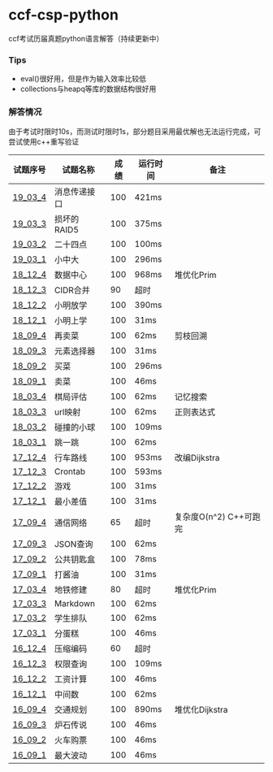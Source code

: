 # ccf-csp-python
ccf考试历届真题python语言解答（持续更新中）
### Tips
* eval()很好用，但是作为输入效率比较低
* collections与heapq等库的数据结构很好用
### 解答情况
由于考试时限时10s，而测试时限时1s，部分题目采用最优解也无法运行完成，可尝试使用c++重写验证  

| 试题序号                      | 试题名称     | 成绩 | 运行时间 | 备注                   |
| ----------------------------- | ------------ | ---- | -------- | ---------------------- |
| [19_03_4](./19_03/19_03_4.py) | 消息传递接口 | 100  | 421ms    |                        |
| [19_03_3](./19_03/19_03_3.py) | 损坏的RAID5  | 100  | 375ms    |                        |
| [19_03_2](./19_03/19_03_2.py) | 二十四点     | 100  | 100ms    |                        |
| [19_03_1](./19_03/19_03_1.py) | 小中大       | 100  | 296ms    |                        |
| [18_12_4](./18_12/18_12_4.py) | 数据中心     | 100  | 968ms    | 堆优化Prim             |
| [18_12_3](./18_12/18_12_3.py) | CIDR合并     | 90   | 超时     |                        |
| [18_12_2](./18_12/18_12_2.py) | 小明放学     | 100  | 390ms    |                        |
| [18_12_1](./18_12/18_12_1.py) | 小明上学     | 100  | 31ms     |                        |
| [18_09_4](./18_09/18_09_4.py) | 再卖菜       | 100  | 62ms     | 剪枝回溯               |
| [18_09_3](./18_09/18_09_3.py) | 元素选择器   | 100  | 31ms     |                        |
| [18_09_2](./18_09/18_09_2.py) | 买菜         | 100  | 296ms    |                        |
| [18_09_1](./18_09/18_09_1.py) | 卖菜         | 100  | 46ms     |                        |
| [18_03_4](./18_03/18_03_4.py) | 棋局评估     | 100  | 62ms     | 记忆搜索               |
| [18_03_3](./18_03/18_03_3.py) | url映射      | 100  | 62ms     | 正则表达式             |
| [18_03_2](./18_03/18_03_2.py) | 碰撞的小球   | 100  | 109ms    |                        |
| [18_03_1](./18_03/18_03_1.py) | 跳一跳       | 100  | 62ms     |                        |
| [17_12_4](./17_12/17_12_4.py) | 行车路线     | 100  | 953ms    | 改编Dijkstra           |
| [17_12_3](./17_12/17_12_3.py) | Crontab      | 100  | 593ms    |                        |
| [17_12_2](./17_12/17_12_2.py) | 游戏         | 100  | 31ms     |                        |
| [17_12_1](./17_12/17_12_1.py) | 最小差值     | 100  | 31ms     |                        |
| [17_09_4](./17_09/17_09_4.py) | 通信网络     | 65   | 超时     | 复杂度O(n^2) C++可跑完 |
| [17_09_3](./17_09/17_09_3.py) | JSON查询     | 100  | 62ms     |                        |
| [17_09_2](./17_09/17_09_2.py) | 公共钥匙盒   | 100  | 78ms     |                        |
| [17_09_1](./17_09/17_09_1.py) | 打酱油       | 100  | 31ms     |                        |
| [17_03_4](./17_03/17_03_4.py) | 地铁修建     | 80   | 超时     | 堆优化Prim             |
| [17_03_3](./17_03/17_03_3.py) | Markdown     | 100  | 62ms     |                        |
| [17_03_2](./17_03/17_03_2.py) | 学生排队     | 100  | 62ms     |                        |
| [17_03_1](./17_03/17_03_1.py) | 分蛋糕       | 100  | 46ms     |                        |
| [16_12_4](./16_12/16_12_4.py) | 压缩编码     | 60   | 超时     |                        |
| [16_12_3](./16_12/16_12_3.py) | 权限查询     | 100  | 109ms    |                        |
| [16_12_2](./16_12/16_12_2.py) | 工资计算     | 100  | 46ms     |                        |
| [16_12_1](./16_12/16_12_1.py) | 中间数       | 100  | 62ms     |                        |
| [16_09_4](./16_09/16_09_4.py) | 交通规划     | 100  | 890ms    | 堆优化Dijkstra         |
| [16_09_3](./16_09/16_09_3.py) | 炉石传说     | 100  | 46ms     |                        |
| [16_09_2](./16_09/16_09_2.py) | 火车购票     | 100  | 46ms     |                        |
| [16_09_1](./16_09/16_09_1.py) | 最大波动     | 100  | 46ms     |                        |